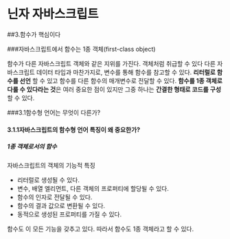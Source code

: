 # 닌자 자바스크립트

##3.함수가 핵심이다

###자바스크립트에서 함수는 1종 객체(first-class object)

함수가 다른 자바스크립트 객체와 같은 지위를 가진다. 객체처럼 취급할 수 있다 다른 자바스크립트 데이터 타입과 마찬가지로, 변수를 통해 함수를 참고할 수 있다. **리터럴로 함수를 선언** 할 수 있고 함수를 다른 함수의 매개변수로 전달할 수 있다. **함수를 1종 객체로 다룰 수 있다라는 것**은 여러 중요한 점이 있지만 그중 하나는 **간결한 형태로 코드를 구성**할 수 있다.



###3.1함수형 언어는 무엇이 다른가?

#### 3.1.1자바스크립트의 함수형 언어 특징이 왜 중요한가?

##### 1종 객체로서의 함수

자바스크립트의 객체의 기능적 특징

- 리터럴로 생성될 수 있다.
- 변수, 배열 엘리먼트, 다른 객체의 프로퍼티에 할당될 수 있다.
- 함수의 인자로 전달될 수 있다.
- 함수의 결과 값으로 변환될 수 있다.
- 동적으로 생성된 프로퍼티를 가질 수 있다.

함수도 이 모든 기능을 갖추고 있다. 따라서 함수도 1종 객체라고 할 수 있다.

